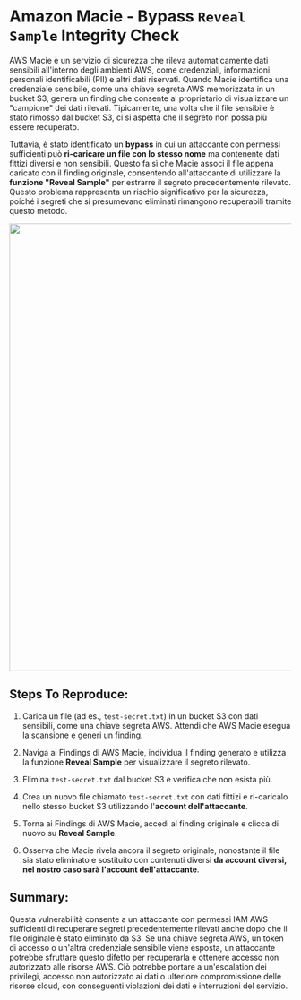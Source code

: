 # Amazon Macie - Bypass `Reveal Sample` Integrity Check

AWS Macie è un servizio di sicurezza che rileva automaticamente dati sensibili all'interno degli ambienti AWS, come credenziali, informazioni personali identificabili (PII) e altri dati riservati. Quando Macie identifica una credenziale sensibile, come una chiave segreta AWS memorizzata in un bucket S3, genera un finding che consente al proprietario di visualizzare un "campione" dei dati rilevati. Tipicamente, una volta che il file sensibile è stato rimosso dal bucket S3, ci si aspetta che il segreto non possa più essere recuperato.

Tuttavia, è stato identificato un **bypass** in cui un attaccante con permessi sufficienti può **ri-caricare un file con lo stesso nome** ma contenente dati fittizi diversi e non sensibili. Questo fa sì che Macie associ il file appena caricato con il finding originale, consentendo all'attaccante di utilizzare la **funzione "Reveal Sample"** per estrarre il segreto precedentemente rilevato. Questo problema rappresenta un rischio significativo per la sicurezza, poiché i segreti che si presumevano eliminati rimangono recuperabili tramite questo metodo.

<img src="https://github.com/user-attachments/assets/c44228ae-12cd-41bd-9a04-57f503a63281" height="800" width="auto"/>

## Steps To Reproduce:

1. Carica un file (ad es., `test-secret.txt`) in un bucket S3 con dati sensibili, come una chiave segreta AWS. Attendi che AWS Macie esegua la scansione e generi un finding.

2. Naviga ai Findings di AWS Macie, individua il finding generato e utilizza la funzione **Reveal Sample** per visualizzare il segreto rilevato.

3. Elimina `test-secret.txt` dal bucket S3 e verifica che non esista più.

4. Crea un nuovo file chiamato `test-secret.txt` con dati fittizi e ri-caricalo nello stesso bucket S3 utilizzando l'**account dell'attaccante**.

5. Torna ai Findings di AWS Macie, accedi al finding originale e clicca di nuovo su **Reveal Sample**.

6. Osserva che Macie rivela ancora il segreto originale, nonostante il file sia stato eliminato e sostituito con contenuti diversi **da account diversi, nel nostro caso sarà l'account dell'attaccante**.

## Summary:

Questa vulnerabilità consente a un attaccante con permessi IAM AWS sufficienti di recuperare segreti precedentemente rilevati anche dopo che il file originale è stato eliminato da S3. Se una chiave segreta AWS, un token di accesso o un'altra credenziale sensibile viene esposta, un attaccante potrebbe sfruttare questo difetto per recuperarla e ottenere accesso non autorizzato alle risorse AWS. Ciò potrebbe portare a un'escalation dei privilegi, accesso non autorizzato ai dati o ulteriore compromissione delle risorse cloud, con conseguenti violazioni dei dati e interruzioni del servizio.
